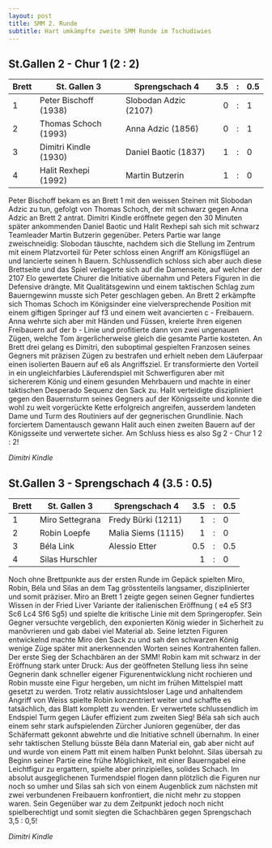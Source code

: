 ```yaml
---
layout: post
title: SMM 2. Runde
subtitle: Hart umkämpfte zweite SMM Runde im Tschudiwies
---
```


## St.Gallen 2 - Chur 1 (2 : 2)

| Brett | St. Gallen 3          | Sprengschach 4        | 3.5 |  :  | 0.5 |
| ----- | --------------------- | --------------------- | --: | :-: | :-- |
| 1     | Peter Bischoff (1938) | Slobodan Adzic (2107) |   0 |  :  | 1   |
| 2     | Thomas Schoch (1993)  | Anna Adzic (1856)     |   0 |  :  | 1   |
| 3     | Dimitri Kindle (1930) | Daniel Baotic (1837)  |   1 |  :  | 0   |
| 4     | Halit Rexhepi (1992)  | Martin Butzerin       |   1 |  :  | 0   |

Peter Bischoff bekam es an Brett 1 mit den weissen Steinen mit Slobodan Adzic zu tun, gefolgt von Thomas Schoch, der mit schwarz gegen Anna Adzic an Brett 2 antrat. Dimitri Kindle eröffnete gegen den 30 Minuten später ankommenden Daniel Baotic und Halit Rexhepi sah sich mit schwarz Teamleader Martin Butzerin gegenüber. Peters Partie war lange zweischneidig: Slobodan täuschte, nachdem sich die Stellung im Zentrum mit einem Platzvorteil für Peter schloss einen Angriff am Königsflügel an und lancierte seinen h Bauern. Schlussendlich schloss sich aber auch diese Brettseite und das Spiel verlagerte sich auf die Damenseite, auf welcher der 2107 Elo gewertete Churer die Initiative übernahm und Peters Figuren in die Defensive drängte. Mit Qualitätsgewinn und einem taktischen Schlag zum Bauerngewinn musste sich Peter geschlagen geben. An Brett 2 erkämpfte sich Thomas Schoch im Königsinder eine vielversprechende Position mit einem giftigen Springer auf f3 und einem weit avancierten c - Freibauern. Anna wehrte sich aber mit Händen und Füssen, kreierte ihren eigenen Freibauern auf der b - Linie und profitierte dann von zwei ungenauen Zügen, welche Tom ärgerlicherweise gleich die gesamte Partie kosteten. An Brett drei gelang es Dimitri, den suboptimal gespielten Franzosen seines Gegners mit präzisen Zügen zu bestrafen und erhielt neben dem Läuferpaar einen isolierten Bauern auf e6 als Angriffsziel. Er transformierte den Vorteil in ein ungleichfarbies Läuferendspiel mit Schwerfiguren aber mit sichererem König und einem gesunden Mehrbauern und machte in einer taktischen Desperado Sequenz den Sack zu. Halit verteidigte diszipliniert gegen den Bauernsturm seines Gegners auf der Königsseite und konnte die wohl zu weit vorgerückte Kette erfolgreich angreifen, ausserdem landeten Dame und Turm des Routiniers auf der gegnerischen Grundlinie. Nach forciertem Damentausch gewann Halit auch einen zweiten Bauern auf der Königsseite und verwertete sicher. Am Schluss hiess es also Sg 2 - Chur 1 2 : 2!

_Dimitri Kindle_

## St.Gallen 3 - Sprengschach 4 (3.5 : 0.5)

| Brett | St. Gallen 3    | Sprengschach 4     | 3.5 |  :  | 0.5 |
| ----- | --------------- | ------------------ | --: | :-: | :-- |
| 1     | Miro Settegrana | Fredy Bürki (1211) |   1 |  :  | 0   |
| 2     | Robin Loepfe    | Malia Siems (1115) |   1 |  :  | 0   |
| 3     | Béla Link       | Alessio Etter      | 0.5 |  :  | 0.5 |
| 4     | Silas Hurschler |                    |   1 |  :  | 0   |

Noch ohne Brettpunkte aus der ersten Runde im Gepäck spielten Miro, Robin, Béla und Silas an dem Tag grösstenteils langsamer, disziplinierter und somit präziser. Miro an Brett 1 zeigte gegen seinen Gegner fundiertes Wissen in der Fried Liver Variante der italienischen Eröffnung ( e4 e5 Sf3 Sc6 Lc4 Sf6 Sg5) und spielte die kritische Linie mit dem Springeropfer. Sein Gegner versuchte vergeblich, den exponierten König wieder in Sicherheit zu manövrieren und gab dabei viel Material ab. Seine letzten Figuren entwickelnd machte Miro den Sack zu und sah den schwarzen König wenige Züge später mit anerkennenden Worten seines Kontrahenten fallen. Der erste Sieg der Schachbären an der SMM! Robin kam mit schwarz in der Eröffnung stark unter Druck: Aus der geöffneten Stellung liess ihn seine Gegnerin dank schneller eigener Figurenentwicklung nicht rochieren und Robin musste eine Figur hergeben, um nicht im frühen Mittelspiel matt gesetzt zu werden. Trotz relativ aussichtsloser Lage und anhaltendem Angriff von Weiss spielte Robin konzentriert weiter und schaffte es tatsächlich, das Blatt komplett zu wenden. Er verwertete schlussendlich im Endspiel Turm gegen Läufer effizient zum zweiten Sieg! Béla sah sich auch einem sehr stark aufspielenden Zürcher Junioren gegenüber, der das Schäfermatt gekonnt abwehrte und die Initiative schnell übernahm. In einer sehr taktischen Stellung büsste Béla dann Material ein, gab aber nicht auf und wurde von einem Patt mit einem halben Punkt belohnt. Silas übersah zu Beginn seiner Partie eine frühe Möglichkeit, mit einer Bauerngabel eine Leichtfigur zu ergattern, spielte aber prinzipielles, solides Schach. Im absolut ausgeglichenen Turmendspiel flogen dann plötzlich die Figuren nur noch so umher und Silas sah sich von einem Augenblick zum nächsten mit zwei verbundenen Freibauern konfrontiert, die nicht mehr zu stoppen waren. Sein Gegenüber war zu dem Zeitpunkt jedoch noch nicht spielberechtigt und somit siegten die Schachbären gegen Sprengschach 3,5 : 0,5!

_Dimitri Kindle_
